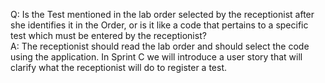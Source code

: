 Q: Is the Test mentioned in the lab order selected by the receptionist after she identifies it in the Order, or is it like a code that pertains to a specific test which must be entered by the receptionist?  
A: The receptionist should read the lab order and should select the code using the application. In Sprint C we will introduce a user story that will clarify what the receptionist will do to register a test.